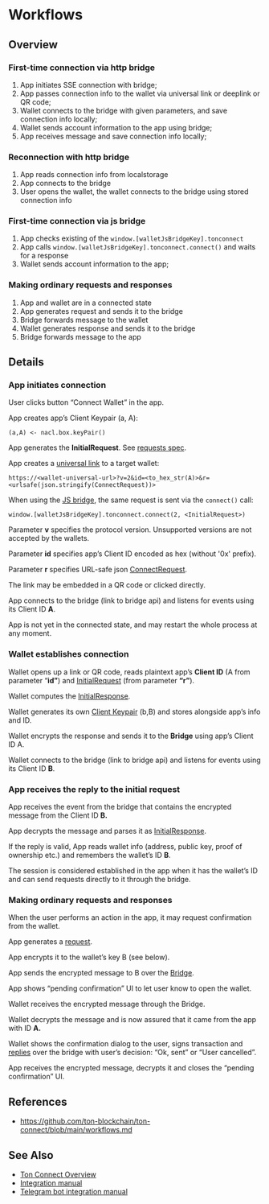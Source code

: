 # Workflows

## Overview

### First-time connection via http bridge
1. App initiates SSE connection with bridge;
2. App passes connection info to the wallet via universal link or deeplink or QR code;
3. Wallet connects to the bridge with given parameters, and save connection info locally;
4. Wallet sends account information to the app using bridge;
5. App receives message and save connection info locally;

### Reconnection with http bridge
1. App reads connection info from localstorage
2. App connects to the bridge
3. User opens the wallet, the wallet connects to the bridge using stored connection info

### First-time connection via js bridge
1. App checks existing of the `window.[walletJsBridgeKey].tonconnect`
2. App calls `window.[walletJsBridgeKey].tonconnect.connect()` and waits for a response
4. Wallet sends account information to the app;

###  Making ordinary requests and responses
1. App and wallet are in a connected state
2. App generates request and sends it to the bridge
3. Bridge forwards message to the wallet
4. Wallet generates response and sends it to the bridge
5. Bridge forwards message to the app


## Details

### App initiates connection

User clicks button “Connect Wallet” in the app.

App creates app’s Client Keypair (a, A):

```
(a,A) <- nacl.box.keyPair()
```

App generates the **InitialRequest**. See [requests spec](requests-responses.md).

App creates a [universal link](bridge.md#universal-link) to a target wallet:

```
https://<wallet-universal-url>?v=2&id=<to_hex_str(A)>&r=<urlsafe(json.stringify(ConnectRequest))>
```

When using the [JS bridge](bridge.md#js-bridge), the same request is sent via the `connect()` call:

```
window.[walletJsBridgeKey].tonconnect.connect(2, <InitialRequest>)
```

Parameter **v** specifies the protocol version. Unsupported versions are not accepted by the wallets.

Parameter **id** specifies app’s Client ID encoded as hex (without '0x' prefix).

Parameter **r** specifies URL-safe json [ConnectRequest](requests-responses.md#initiating-connection).

The link may be embedded in a QR code or clicked directly.

App connects to the bridge (link to bridge api) and listens for events using its Client ID **A**.

App is not yet in the connected state, and may restart the whole process at any moment.

### Wallet establishes connection

Wallet opens up a link or QR code, reads plaintext app’s **Client ID** (A from parameter “**id”**) and [InitialRequest](requests-responses.md#initiating-connection) (from parameter **“r”**).

Wallet computes the [InitialResponse](requests-responses.md#initiating-connection).

Wallet generates its own [Client Keypair](session.md#client-keypair) (b,B) and stores alongside app’s info and ID.

Wallet encrypts the response and sends it to the **Bridge** using app’s Client ID A.

Wallet connects to the bridge (link to bridge api) and listens for events using its Client ID **B**.

### App receives the reply to the initial request

App receives the event from the bridge that contains the encrypted message from the Client ID **B.**

App decrypts the message and parses it as [InitialResponse](requests-responses.md#initiating-connection).

If the reply is valid, App reads wallet info (address, public key, proof of ownership etc.) and remembers the wallet’s ID **B**.

The session is considered established in the app when it has the wallet’s ID and can send requests directly to it through the bridge.

### Making ordinary requests and responses

When the user performs an action in the app, it may request confirmation from the wallet.

App generates a [request](requests-responses.md#messages).

App encrypts it to the wallet’s key B (see below).

App sends the encrypted message to B over the [Bridge](bridge.md).

App shows “pending confirmation” UI to let user know to open the wallet.

Wallet receives the encrypted message through the Bridge.

Wallet decrypts the message and is now assured that it came from the app with ID **A.**

Wallet shows the confirmation dialog to the user, signs transaction and [replies](requests-responses.md#messages) over the bridge with user’s decision: “Ok, sent” or “User cancelled”.

App receives the encrypted message, decrypts it and closes the “pending confirmation” UI.

## References

* https://github.com/ton-blockchain/ton-connect/blob/main/workflows.md

## See Also

* [Ton Connect Overview](/dapps/ton-connect/)
* [Integration manual](/develop/dapps/ton-connect/integration)
* [Telegram bot integration manual](/develop/dapps/ton-connect/tg-bot-integration)